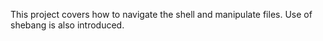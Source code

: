 This project covers how to navigate the shell and manipulate files. Use of shebang is also introduced.
